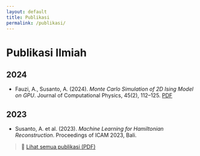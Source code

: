 ```yaml
---
layout: default
title: Publikasi
permalink: /publikasi/
---
```


# Publikasi Ilmiah

## 2024
- Fauzi, A., Susanto, A. (2024). *Monte Carlo Simulation of 2D Ising Model on GPU*. Journal of Computational Physics, 45(2), 112–125. [PDF](/assets/pdfs/ising2024.pdf)

## 2023
- Susanto, A. et al. (2023). *Machine Learning for Hamiltonian Reconstruction*. Proceedings of ICAM 2023, Bali.

> 🔽 [Lihat semua publikasi (PDF)](/assets/pdfs/fkt-publications-2025.pdf)